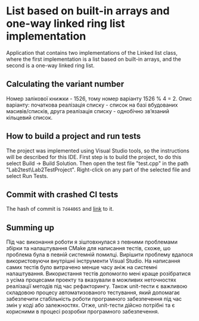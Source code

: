 # List based on built-in arrays and one-way linked ring list implementation
Application that contains two implementations of the Linked list class, where the first implementation is a list based on built-in arrays, and the second is a one-way linked ring list. 

## Calculating the variant number
Номер залікової книжки - 1526, тому номер варіанту 1526 % 4 = 2. Опис варіанту: початкова реалізація списку - список на базі вбудованих масивів/списків, друга реалізація списку - однобічно зв’язаний кільцевий список.

## How to build a project and run tests
The project was implemented using Visual Studio tools, so the instructions will be described for this IDE. First step is to build the project, to do this select Build -> Build Solution. Then open the test file "test.cpp" in the path "Lab2test\Lab2TestProject". Right-click on any part of the selected file and select Run Tests.

## Commit with crashed CI tests
The hash of commit is `7d44065` and [link](https://github.com/MargoPonomarenko/sdmt-2/commit/7d440650e562d30279966bcd684f317f95664cf5) to it.

## Summing up
Під час виконання роботи я зіштовхнулася з певними проблемами збірки та налаштування CMake для написання тестів, схоже, шо проблема була в певній системній помилці. Вирішити проблему вдалося використовуючи внутрішні інструменти Visual Studio. На написання самих тестів було витрачено менше часу аніж на системні налаштування. Використання тестів допомогло мені краще розібратися з усіма процесами проекту та вказували в можливих неточностях реалізації методів під час рефакторингу. Також unit-тести є важливою складовою процесу автоматизованого тестування, який допомагає забезпечити стабільність роботи програмного забезпечення під час змін у коді або залежностях. Отже, unit-тести дійсно потрібні та є корисними в процесі розробки програмного забезпечення.
